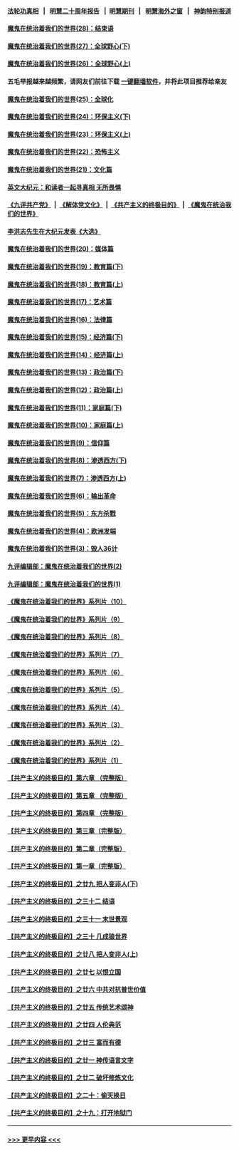 #### [法轮功真相](https://github.com/gfw-breaker/truth/blob/master/README.md?t=0) &nbsp;&nbsp;|&nbsp;&nbsp; [明慧二十周年报告](https://github.com/gfw-breaker/mh-reports/blob/master/README.md?t=0) &nbsp;&nbsp;|&nbsp;&nbsp;[明慧期刊](https://github.com/gfw-breaker/mh-qikan) &nbsp;&nbsp;|&nbsp;&nbsp; [明慧海外之窗](https://github.com/gfw-breaker/mh-news/blob/master/README.md?t=0) &nbsp;&nbsp;|&nbsp;&nbsp; [神韵特别报道](https://github.com/gfw-breaker/mh-news/blob/master/shenyun.md?t=0)
#### [魔鬼在统治着我们的世界(28)：结束语](../pages/nsc422/n10936246.md?t=06271152) 
#### [魔鬼在统治着我们的世界(27)：全球野心(下)](../pages/nsc422/n10928319.md?t=06271152) 
#### [魔鬼在统治着我们的世界(26)：全球野心(上)](../pages/nsc422/n10900318.md?t=06271152) 
#### 五毛举报越来越频繁，请网友们前往下载 [一键翻墙软件](https://github.com/gfw-breaker/ssr-accounts)，并将此项目推荐给亲友
#### [魔鬼在统治着我们的世界(25)：全球化](../pages/nsc422/n10788205.md?t=06271152) 
#### [魔鬼在统治着我们的世界(24)：环保主义(下)](../pages/nsc422/n10695307.md?t=06271152) 
#### [魔鬼在统治着我们的世界(23)：环保主义(上)](../pages/nsc422/n10688613.md?t=06271152) 
#### [魔鬼在统治着我们的世界(22)：恐怖主义](../pages/nsc422/n10614727.md?t=06271152) 
#### [魔鬼在统治着我们的世界(21)：文化篇](../pages/nsc422/n10597706.md?t=06271152) 
#### [英文大纪元：和读者一起寻真相 无所畏惧](../pages/nsc422/n12542027.md?t=06271152) 
#### [《九评共产党》](https://github.com/begood0513/9ping.md/blob/master/README.md) &nbsp;|&nbsp; [《解体党文化》](../../../../jtdwh.md/blob/master/README.md)  &nbsp;|&nbsp; [《共产主义的终极目的》](../../../../gczydzjmd.md/blob/master/README.md) &nbsp;|&nbsp; [《魔鬼在统治我们的世界》](../../../../mgztzwmdsj.md/blob/master/README.md) 
#### [李洪志先生在大纪元发表《大选》](../pages/nsc422/n12534746.md?t=06271152) 
#### [魔鬼在统治着我们的世界(20)：媒体篇](../pages/nsc422/n10586579.md?t=06271152) 
#### [魔鬼在统治着我们的世界(19)：教育篇(下)](../pages/nsc422/n10564808.md?t=06271152) 
#### [魔鬼在统治着我们的世界(18)：教育篇(上)](../pages/nsc422/n10526970.md?t=06271152) 
#### [魔鬼在统治着我们的世界(17)：艺术篇](../pages/nsc422/n10499093.md?t=06271152) 
#### [魔鬼在统治着我们的世界(16)：法律篇](../pages/nsc422/n10485969.md?t=06271152) 
#### [魔鬼在统治着我们的世界(15)：经济篇(下)](../pages/nsc422/n10469975.md?t=06271152) 
#### [魔鬼在统治着我们的世界(14)：经济篇(上)](../pages/nsc422/n10457370.md?t=06271152) 
#### [魔鬼在统治着我们的世界(13)：政治篇(下)](../pages/nsc422/n10448270.md?t=06271152) 
#### [魔鬼在统治着我们的世界(12)：政治篇(上)](../pages/nsc422/n10444576.md?t=06271152) 
#### [魔鬼在统治着我们的世界(11)：家庭篇(下)](../pages/nsc422/n10440961.md?t=06271152) 
#### [魔鬼在统治着我们的世界(10)：家庭篇(上)](../pages/nsc422/n10435448.md?t=06271152) 
#### [魔鬼在统治着我们的世界(9)：信仰篇](../pages/nsc422/n10432159.md?t=06271152) 
#### [魔鬼在统治着我们的世界(8)：渗透西方(下)](../pages/nsc422/n10429603.md?t=06271152) 
#### [魔鬼在统治着我们的世界(7)：渗透西方(上)](../pages/nsc422/n10426013.md?t=06271152) 
#### [魔鬼在统治着我们的世界(6)：输出革命](../pages/nsc422/n10421536.md?t=06271152) 
#### [魔鬼在统治着我们的世界(5)：东方杀戮](../pages/nsc422/n10417707.md?t=06271152) 
#### [魔鬼在统治着我们的世界(4)：欧洲发端](../pages/nsc422/n10414890.md?t=06271152) 
#### [魔鬼在统治着我们的世界(3)：毁人36计](../pages/nsc422/n10411583.md?t=06271152) 
#### [九评编辑部：魔鬼在统治着我们的世界(2)](../pages/nsc422/n10410036.md?t=06271152) 
#### [九评编辑部：魔鬼在统治着我们的世界(1)](../pages/nsc422/n10406825.md?t=06271152) 
#### [《魔鬼在统治着我们的世界》系列片（10）](../pages/nsc422/n12292670.md?t=06271152) 
#### [《魔鬼在统治着我们的世界》系列片（9）](../pages/nsc422/n12290859.md?t=06271152) 
#### [《魔鬼在统治着我们的世界》系列片（8）](../pages/nsc422/n12287445.md?t=06271152) 
#### [《魔鬼在统治着我们的世界》系列片（7）](../pages/nsc422/n12283425.md?t=06271152) 
#### [《魔鬼在统治着我们的世界》系列片（6）](../pages/nsc422/n12282314.md?t=06271152) 
#### [《魔鬼在统治着我们的世界》系列片（5）](../pages/nsc422/n12281419.md?t=06271152) 
#### [《魔鬼在统治着我们的世界》系列片（4）](../pages/nsc422/n12274024.md?t=06271152) 
#### [《魔鬼在统治着我们的世界》系列片（3）](../pages/nsc422/n12271322.md?t=06271152) 
#### [《魔鬼在统治着我们的世界》系列片（2）](../pages/nsc422/n12269049.md?t=06271152) 
#### [《魔鬼在统治着我们的世界》系列片（1）](../pages/nsc422/n12267575.md?t=06271152) 
#### [【共产主义的终极目的】第六章 （完整版）](../pages/nsc422/n11428913.md?t=06271152) 
#### [【共产主义的终极目的】第五章 （完整版）](../pages/nsc422/n11428912.md?t=06271152) 
#### [【共产主义的终极目的】第四章 （完整版）](../pages/nsc422/n11428907.md?t=06271152) 
#### [【共产主义的终极目的】第三章（完整版）](../pages/nsc422/n11428848.md?t=06271152) 
#### [【共产主义的终极目的】第二章（完整版）](../pages/nsc422/n11428831.md?t=06271152) 
#### [【共产主义的终极目的】第一章（完整版）](../pages/nsc422/n11417651.md?t=06271152) 
#### [【共产主义的终极目的】之廿九 把人变非人(下)](../pages/nsc422/n11344140.md?t=06271152) 
#### [【共产主义的终极目的】之三十二 结语](../pages/nsc422/n11360535.md?t=06271152) 
#### [【共产主义的终极目的】之三十一 末世景观](../pages/nsc422/n11351129.md?t=06271152) 
#### [【共产主义的终极目的】之三十 几成狼世界](../pages/nsc422/n11348280.md?t=06271152) 
#### [【共产主义的终极目的】之廿八 把人变非人(上)](../pages/nsc422/n11340492.md?t=06271152) 
#### [【共产主义的终极目的】之廿七 以恨立国](../pages/nsc422/n11336944.md?t=06271152) 
#### [【共产主义的终极目的】之廿六 中共对抗普世价值](../pages/nsc422/n11324785.md?t=06271152) 
#### [【共产主义的终极目的】之廿五 传统艺术颂神](../pages/nsc422/n11296396.md?t=06271152) 
#### [【共产主义的终极目的】之廿四 人伦典范](../pages/nsc422/n11296397.md?t=06271152) 
#### [【共产主义的终极目的】之廿三 富而有德](../pages/nsc422/n11283598.md?t=06271152) 
#### [【共产主义的终极目的】之廿一 神传语言文字](../pages/nsc422/n11263265.md?t=06271152) 
#### [【共产主义的终极目的】之廿二 破坏修炼文化](../pages/nsc422/n11245728.md?t=06271152) 
#### [【共产主义的终极目的】之二十：偷天换日](../pages/nsc422/n11238846.md?t=06271152) 
#### [【共产主义的终极目的】之十九：打开地狱门](../pages/nsc422/n11206376.md?t=06271152) 

----
#### [ >>> 更早内容 <<< ](../indexes/nsc422-earlier.md)
